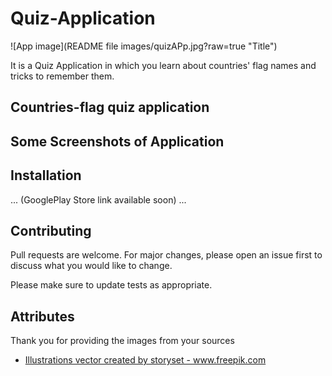 # Quiz-Application
![App image](README file images/quizAPp.jpg?raw=true "Title")

It is a Quiz Application in which you learn about countries' flag names and tricks to remember them.

## Countries-flag quiz application

## Some Screenshots of Application




## Installation

... (GooglePlay Store link available soon) ...


## Contributing
Pull requests are welcome. For major changes, please open an issue first to discuss what you would like to change.

Please make sure to update tests as appropriate.
## Attributes
Thank you for providing the images from your sources 

- <a href='https://www.freepik.com/vectors/illustrations'>Illustrations vector created by storyset - www.freepik.com</a>


